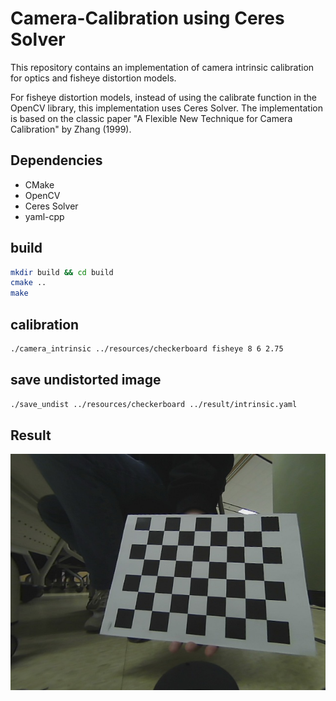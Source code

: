 # Camera-Calibration using Ceres Solver
This repository contains an implementation of camera intrinsic calibration for optics and fisheye distortion models.

For fisheye distortion models, instead of using the calibrate function in the OpenCV library, this implementation uses Ceres Solver.
The implementation is based on the classic paper "A Flexible New Technique for Camera Calibration" by Zhang (1999).
## Dependencies
- CMake
- OpenCV
- Ceres Solver
- yaml-cpp

## build
```bash
mkdir build && cd build
cmake .. 
make
```

## calibration

```bash
./camera_intrinsic ../resources/checkerboard fisheye 8 6 2.75
```

## save undistorted image

```bash
./save_undist ../resources/checkerboard ../result/intrinsic.yaml
```


## Result

![](./result/22.jpg)
